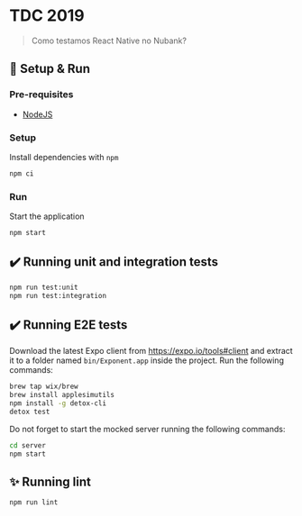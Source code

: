 # TDC 2019

> Como testamos React Native no Nubank?

## :rocket: Setup & Run

### Pre-requisites

- [NodeJS](https://nodejs.org/)

### Setup

Install dependencies with `npm`

```sh
npm ci
```

### Run

Start the application

```sh
npm start
```

## :heavy_check_mark: Running unit and integration tests

```sh
npm run test:unit
npm run test:integration
```

## :heavy_check_mark: Running E2E tests

Download the latest Expo client from https://expo.io/tools#client and extract it to a folder named `bin/Exponent.app` inside the project. Run the following commands:

```sh
brew tap wix/brew
brew install applesimutils
npm install -g detox-cli
detox test
```

Do not forget to start the mocked server running the following commands:

```sh
cd server
npm start
```

## :sparkles: Running lint

```sh
npm run lint
```
